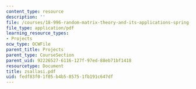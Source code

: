 ```yaml
---
content_type: resource
description: ''
file: /courses/18-996-random-matrix-theory-and-its-applications-spring-2004/fedf83f01f05b4b585751fb191c647df_zsallasi.pdf
file_type: application/pdf
learning_resource_types:
- Projects
ocw_type: OCWFile
parent_title: Projects
parent_type: CourseSection
parent_uid: 92226527-6116-127f-97ed-88eb71bf1418
resourcetype: Document
title: zsallasi.pdf
uid: fedf83f0-1f05-b4b5-8575-1fb191c647df
---
```

